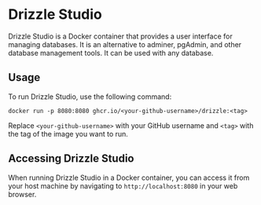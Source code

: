 # Drizzle Studio

Drizzle Studio is a Docker container that provides a user interface for managing databases. It is an alternative to adminer, pgAdmin, and other database management tools. It can be used with any database.

## Usage

To run Drizzle Studio, use the following command:

```
docker run -p 8080:8080 ghcr.io/<your-github-username>/drizzle:<tag>
```

Replace `<your-github-username>` with your GitHub username and `<tag>` with the tag of the image you want to run.

## Accessing Drizzle Studio

When running Drizzle Studio in a Docker container, you can access it from your host machine by navigating to `http://localhost:8080` in your web browser.
